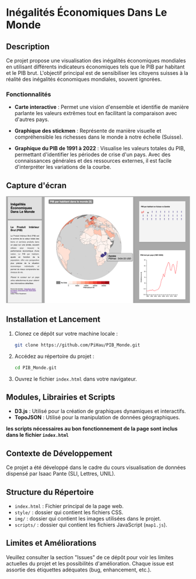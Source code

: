 # Inégalités Économiques Dans Le Monde

## Description

Ce projet propose une visualisation des inégalités économiques mondiales en utilisant différents indicateurs économiques tels que le PIB par habitant et le PIB brut. L'objectif principal est de sensibiliser les citoyens suisses à la réalité des inégalités économiques mondiales, souvent ignorées.

### Fonctionnalités

- **Carte interactive** : Permet une vision d'ensemble et identifie de manière parlante les valeurs extrêmes tout en facilitant la comparaison avec d'autres pays.

- **Graphique des stickmen** : Représente de manière visuelle et compréhensible les richesses dans le monde à notre échelle (Suisse).

- **Graphique du PIB de 1991 à 2022** : Visualise les valeurs totales du PIB, permettant d'identifier les périodes de crise d'un pays. Avec des connaissances générales et des ressources externes, il est facile d'interpréter les variations de la courbe.

## Capture d'écran

 ![Capture d'écran](img/screenshot1.png)
 
## Installation et Lancement

1. Clonez ce dépôt sur votre machine locale :
    ```bash
    git clone https://github.com/PiHau/PIB_Monde.git
    ```
2. Accédez au répertoire du projet :
    ```bash
    cd PIB_Monde.git
    ```
3. Ouvrez le fichier `index.html` dans votre navigateur.

## Modules, Librairies et Scripts

- **D3.js** : Utilisé pour la création de graphiques dynamiques et interactifs.
- **TopoJSON** : Utilisé pour la manipulation de données géographiques.

 **les scripts nécessaires au bon fonctionnement de la page sont inclus dans le fichier `index.html`**


## Contexte de Développement

Ce projet a été développé dans le cadre du cours visualisation de données dispensé par Isaac Pante (SLI, Lettres, UNIL).

## Structure du Répertoire

- `index.html` : Fichier principal de la page web.
- `style/` : dossier qui contient les fichiers CSS.
- `img/` : dossier qui contient les images utilisées dans le projet.
- `scripts/` : dossier qui contient les fichiers JavaScript (`map1.js`).

## Limites et Améliorations

Veuillez consulter la section "Issues" de ce dépôt pour voir les limites actuelles du projet et les possibilités d'amélioration. Chaque issue est assortie des étiquettes adéquates (bug, enhancement, etc.).
